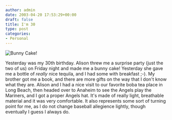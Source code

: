 ```yaml
---
author: admin
date: 2003-04-20 17:53:29+00:00
draft: false
title: I'm 30
type: post
categories:
- Personal
---
```


![Bunny Cake!](/img/BunnyCake.jpg)

Yesterday was my 30th birthday. Alison threw me a surprise party (just the two of us) on Friday night and made me a bunny cake! Yesterday she gave me a bottle of _really_ nice tequila, and I had some with breakfast ;-). My brother got me a book, and there are more gifts on the way that I don't know what they are. Alison and I had a nice visit to our favorite boba tea place in Long Beach, then headed over to Anaheim to see the Angels play the Mariners, and I got a proper Angels hat. It's made of really light, breathable material and it was very comfortable. It also represents some sort of turning point for me, as I do not change baseball allegience lightly, though eventually I guess I always do.
